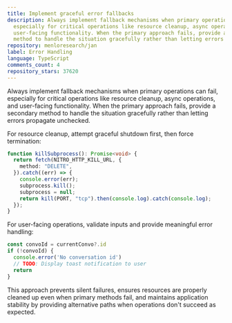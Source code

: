 ```yaml
---
title: Implement graceful error fallbacks
description: Always implement fallback mechanisms when primary operations can fail,
  especially for critical operations like resource cleanup, async operations, and
  user-facing functionality. When the primary approach fails, provide a secondary
  method to handle the situation gracefully rather than letting errors propagate unchecked.
repository: menloresearch/jan
label: Error Handling
language: TypeScript
comments_count: 4
repository_stars: 37620
---
```


Always implement fallback mechanisms when primary operations can fail, especially for critical operations like resource cleanup, async operations, and user-facing functionality. When the primary approach fails, provide a secondary method to handle the situation gracefully rather than letting errors propagate unchecked.

For resource cleanup, attempt graceful shutdown first, then force termination:
```typescript
function killSubprocess(): Promise<void> {
  return fetch(NITRO_HTTP_KILL_URL, {
    method: "DELETE",
  }).catch((err) => {
    console.error(err);
    subprocess.kill();
    subprocess = null;
    return kill(PORT, "tcp").then(console.log).catch(console.log);
  });
}
```

For user-facing operations, validate inputs and provide meaningful error handling:
```typescript
const convoId = currentConvo?.id
if (!convoId) {
  console.error('No conversation id')
  // TODO: Display toast notification to user
  return
}
```

This approach prevents silent failures, ensures resources are properly cleaned up even when primary methods fail, and maintains application stability by providing alternative paths when operations don't succeed as expected.